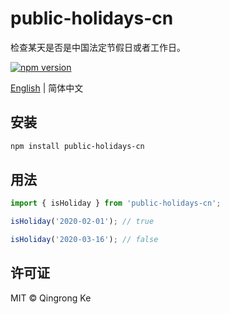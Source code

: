 # public-holidays-cn

检查某天是否是中国法定节假日或者工作日。

[![npm version](https://img.shields.io/npm/v/public-holidays-cn.svg)](https://www.npmjs.com/package/public-holidays-cn)

[English](./README.md) | 简体中文

## 安装

```sh
npm install public-holidays-cn
```

## 用法

```js
import { isHoliday } from 'public-holidays-cn';

isHoliday('2020-02-01'); // true

isHoliday('2020-03-16'); // false
```

## 许可证

MIT © Qingrong Ke
